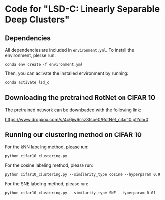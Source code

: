 # Code for "LSD-C: Linearly Separable Deep Clusters"

## Dependencies

All dependencies are included in `environment.yml`. To install the environment, please run:

```shell
conda env create -f environment.yml
```

Then, you can activate the installed environment by running:

```
conda activate lsd_c
```

## Downloading the pretrained RotNet on CIFAR 10

The pretrained network can be downloaded with the following link:

https://www.dropbox.com/s/4c6jw6caz3tsoe0/RotNet_cifar10.pt?dl=0

## Running our clustering method on CIFAR 10

For the kNN labeling method, please run:

```shell
python cifar10_clustering.py 
```
For the cosine labeling method, please run:

```shell
python cifar10_clustering.py --similarity_type cosine --hyperparam 0.9
```
For the SNE labeling method, please run:

```shell
python cifar10_clustering.py --similarity_type SNE --hyperparam 0.01
```
